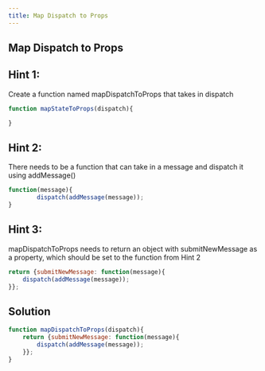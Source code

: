 ```yaml
---
title: Map Dispatch to Props
---
```

## Map Dispatch to Props

## Hint 1:

Create a function named mapDispatchToProps that takes in dispatch
```javascript
function mapStateToProps(dispatch){

}
```

## Hint 2:

There needs to be a function that can take in a message and dispatch it using addMessage()

```javascript
function(message){
        dispatch(addMessage(message));
}
```

## Hint 3:

mapDispatchToProps needs to return an object with submitNewMessage as a property, which should be set to the function from Hint 2

```javascript
return {submitNewMessage: function(message){
    dispatch(addMessage(message));
}};
```

## Solution
```javascript
function mapDispatchToProps(dispatch){
    return {submitNewMessage: function(message){
        dispatch(addMessage(message));
    }};
}
```